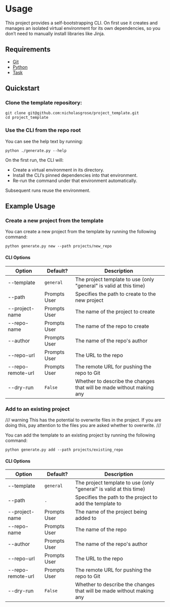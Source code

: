 # Usage

This project provides a self-bootstrapping CLI. On first use it creates and manages an isolated virtual environment for
its own dependencies, so you don’t need to manually install libraries like Jinja.

## Requirements

- [Git](https://git-scm.com)
- [Python](https://www.python.org)
- [Task](https://taskfile.dev)

## Quickstart

### Clone the template repository:

```shell
git clone git@github.com:nicholasgrose/project_template.git
cd project_template
```

### Use the CLI from the repo root

You can see the help text by running:

```shell
python ./generate.py --help
```

On the first run, the CLI will:

- Create a virtual environment in its directory.
- Install the CLI’s pinned dependencies into that environment.
- Re-run the command under that environment automatically.

Subsequent runs reuse the environment.

## Example Usage

### Create a new project from the template

You can create a new project from the template by running the following command:

```shell
python generate.py new --path projects/new_repo
```

#### CLI Options

| Option            | Default?     | Description                                                          |
|-------------------|--------------|----------------------------------------------------------------------|
| --template        | `general`    | The project template to use (only "general" is valid at this time)   |
| --path            | Prompts User | Specifies the path to create to the new project                      |
| --project-name    | Prompts User | The name of the project to create                                    |
| --repo-name       | Prompts User | The name of the repo to create                                       |
| --author          | Prompts User | The name of the repo's author                                        |
| --repo-url        | Prompts User | The URL to the repo                                                  |
| --repo-remote-url | Prompts User | The remote URL for pushing the repo to Git                           |
| --dry-run         | `False`      | Whether to describe the changes that will be made without making any |

### Add to an existing project

/// warning
This has the potential to overwrite files in the project.
If you are doing this, pay attention to the files you are asked whether to overwrite.
///

You can add the template to an existing project by running the following command:

```shell
python generate.py add --path projects/existing_repo
```

#### CLI Options

| Option            | Default?     | Description                                                          |
|-------------------|--------------|----------------------------------------------------------------------|
| --template        | `general`    | The project template to use (only "general" is valid at this time)   |
| --path            | `.`          | Specifies the path to the project to add the template to             |
| --project-name    | Prompts User | The name of the project being added to                               |
| --repo-name       | Prompts User | The name of the repo                                                 |
| --author          | Prompts User | The name of the repo's author                                        |
| --repo-url        | Prompts User | The URL to the repo                                                  |
| --repo-remote-url | Prompts User | The remote URL for pushing the repo to Git                           |
| --dry-run         | `False`      | Whether to describe the changes that will be made without making any |
